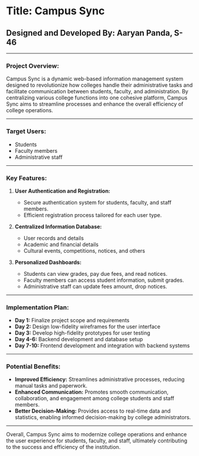 # Title: Campus Sync  
## Designed and Developed By: Aaryan Panda, S-46  

---

### Project Overview:

Campus Sync is a dynamic web-based information management system designed to revolutionize how colleges handle their administrative tasks and facilitate communication between students, faculty, and administration. By centralizing various college functions into one cohesive platform, Campus Sync aims to streamline processes and enhance the overall efficiency of college operations.

---

### Target Users:

- Students
- Faculty members
- Administrative staff

---

### Key Features:

1. **User Authentication and Registration:**
   - Secure authentication system for students, faculty, and staff members.
   - Efficient registration process tailored for each user type.

2. **Centralized Information Database:**
   - User records and details
   - Academic and financial details
   - Cultural events, competitions, notices, and others

3. **Personalized Dashboards:**
   - Students can view grades, pay due fees, and read notices.
   - Faculty members can access student information, submit grades.
   - Administrative staff can update fees amount, drop notices.

---

### Implementation Plan:

- **Day 1:** Finalize project scope and requirements
- **Day 2:** Design low-fidelity wireframes for the user interface
- **Day 3:** Develop high-fidelity prototypes for user testing
- **Day 4-6:** Backend development and database setup
- **Day 7-10:** Frontend development and integration with backend systems

---

### Potential Benefits:

- **Improved Efficiency:** Streamlines administrative processes, reducing manual tasks and paperwork.
- **Enhanced Communication:** Promotes smooth communication, collaboration, and engagement among college students and staff members.
- **Better Decision-Making:** Provides access to real-time data and statistics, enabling informed decision-making by college administrators.

---

Overall, Campus Sync aims to modernize college operations and enhance the user experience for students, faculty, and staff, ultimately contributing to the success and efficiency of the institution.
